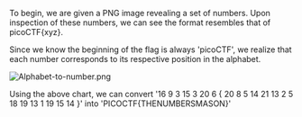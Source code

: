 To begin, we are given a PNG image revealing a set of numbers. Upon inspection of these numbers, we can see the format resembles that of picoCTF{xyz}.

Since we know the beginning of the flag is always 'picoCTF', we realize that each number corresponds to its respective position in the alphabet.

![Alphabet-to-number.png](https://1.bp.blogspot.com/-0At4ra_Bro8/TlxKun4yfxI/AAAAAAAAAC8/qCfGAkrbBBI/s640/a1b2c3.jpg)

Using the above chart, we can convert '16 9 3 15 3 20 6 { 20 8 5 14 21 13 2 5 18 19 13 1 19 15 14 }' into 'PICOCTF{THENUMBERSMASON}'
